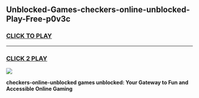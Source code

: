
## Unblocked-Games-checkers-online-unblocked-Play-Free-p0v3c
<h3>
<a href="https://premium76.site?title=checkers-online-unblocked&ref=23A">CLICK TO PLAY</a></h3>
<hr>

<h3>
<a href="https://premium76.site?title=checkers-online-unblocked&ref=23A">CLICK 2 PLAY</a>
  
</h3>

<a href="https://premium76.site?title=checkers-online-unblocked&ref=23A"><img src="https://clearcache.store/games.png"></a>


**checkers-online-unblocked games unblocked: Your Gateway to Fun and Accessible Online Gaming**
